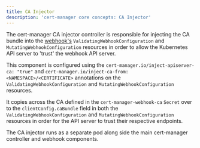 ```yaml
---
title: CA Injector
description: 'cert-manager core concepts: CA Injector'
---
```


The cert-manager CA injector controller is responsible for injecting the CA
bundle into the [webhook's](./webhook.md) `ValidatingWebhookConfiguration` and
`MutatingWebhookConfiguration` resources in order to allow the Kubernetes
API server to 'trust' the webhook API server.

This component is configured using the `cert-manager.io/inject-apiserver-ca:
"true"` and `cert-manager.io/inject-ca-from: <NAMESPACE>/<CERTIFICATE>`
annotations on the `ValidatingWebhookConfiguration` and
`MutatingWebhookConfiguration` resources.

It copies across the CA defined in the `cert-manager-webhook-ca` `Secret` over
to the `clientConfig.caBundle` field in both the
`ValidatingWebhookConfiguration` and `MutatingWebhookConfiguration` resources in
order for the API server to trust their respective endpoints.

The CA injector runs as a separate pod along side the main cert-manager
controller and webhook components.